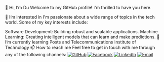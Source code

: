 👋 Hi, I’m Du
Welcome to my GitHub profile! I'm thrilled to have you here.

👀 I’m interested in
I'm passionate about a wide range of topics in the tech world. Some of my key interests include:

Software Development: Building robust and scalable applications.
Machine Learning: Creating intelligent models that can learn and make predictions.
🌱 I’m currently learning
Posts and Telecommunications Institute of Technology
📫 How to reach me
Feel free to get in touch with me through any of the following channels:
[![GitHub](https://img.shields.io/badge/GitHub-333333?style=for-the-badge&logo=github)](https://github.com/Du380202)
[![Facebook](https://img.shields.io/badge/Facebook-1877F2?style=for-the-badge&logo=facebook&logoColor=white)](https://facebook.com/Dutran.00)
[![LinkedIn](https://img.shields.io/badge/LinkedIn-0077B5?style=for-the-badge&logo=linkedin&logoColor=white)](https://linkedin.com/in/Dutran3802)
[![Email](https://img.shields.io/badge/Email-D14836?style=for-the-badge&logo=gmail&logoColor=white)](tranvandu3802@gmail.com)
<!---
Du380202/Du380202 is a ✨ special ✨ repository because its `README.md` (this file) appears on your GitHub profile.
You can click the Preview link to take a look at your changes.
--->
